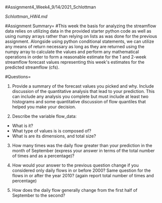 #Assignment4_Week4_9/14/2021_Schlottman

*Schlottman_HW4.md*

#Assignment Summary=
#This week the basis for analyzing the streamflow data relies on utilizing data in the provided starter python code as well as using numpy arrays rather than relying on lists as was done for the previous assignment. Alongside using python conditional statements, we can utilize any means of return necessary as long as they are returned using the numpy array to calculate the values and perform any mathematical operations in order to form a reasonable estimate for the 1 and 2-week streamflow forecast values representing this week's estimates for the  predicted streamflow (cfs).

#Questions=
1. Provide a summary of the forecast values you picked and why.  Include discussion of the quantitative analysis that lead to your prediction. This can include any analysis you complete but must include at least two histograms and some quantitative discussion of flow quantiles that helped you make your decision.

3. Describe the variable flow_data:
  - What is it?
  - What type of values is is composed of?
  - What is are its dimensions, and total size?

3. How many times was the daily flow greater than your prediction in the month of September (express your answer in terms of the total number of times and as a percentage)?

4. How would your answer to the previous question change if you considered only daily flows in or before 2000? Same question for the flows in or after the year 2010? (again report total number of times and percentage)

5. How does the daily flow generally change from the first half of September to the second?
